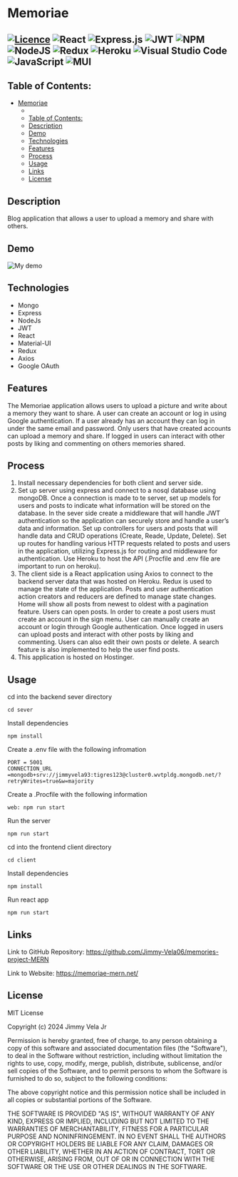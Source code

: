 # Memoriae

## [![Licence](https://img.shields.io/github/license/Ileriayo/markdown-badges?style=for-the-badge)](./LICENSE) ![React](https://img.shields.io/badge/react-%2320232a.svg?style=for-the-badge&logo=react&logoColor=%2361DAFB) ![Express.js](https://img.shields.io/badge/express.js-%23404d59.svg?style=for-the-badge&logo=express&logoColor=%2361DAFB) ![JWT](https://img.shields.io/badge/JWT-black?style=for-the-badge&logo=JSON%20web%20tokens) ![NPM](https://img.shields.io/badge/NPM-%23CB3837.svg?style=for-the-badge&logo=npm&logoColor=white) ![NodeJS](https://img.shields.io/badge/node.js-6DA55F?style=for-the-badge&logo=node.js&logoColor=white) ![Redux](https://img.shields.io/badge/redux-%23593d88.svg?style=for-the-badge&logo=redux&logoColor=white) ![Heroku](https://img.shields.io/badge/heroku-%23430098.svg?style=for-the-badge&logo=heroku&logoColor=white) ![Visual Studio Code](https://img.shields.io/badge/Visual%20Studio%20Code-0078d7.svg?style=for-the-badge&logo=visual-studio-code&logoColor=white) ![JavaScript](https://img.shields.io/badge/javascript-%23323330.svg?style=for-the-badge&logo=javascript&logoColor=%23F7DF1E) ![MUI](https://img.shields.io/badge/MUI-%230081CB.svg?style=for-the-badge&logo=mui&logoColor=white)

## Table of Contents:

- [Memoriae](#memoriae)
  - [          ](#----------)
  - [Table of Contents:](#table-of-contents)
  - [Description](#description)
  - [Demo](#demo)
  - [Technologies](#technologies)
  - [Features](#features)
  - [Process](#process)
  - [Usage](#usage)
  - [Links](#links)
  - [License](#license)

## Description

Blog application that allows a user to upload a memory and share with others.

## Demo

![My demo](<./Memoriae%20(2).gif>)

## Technologies

- Mongo
- Express
- NodeJs
- JWT
- React
- Material-UI
- Redux
- Axios
- Google OAuth

## Features

The Memoriae application allows users to upload a picture and write about a
memory they want to share. A user can create an account or log in using Google
authentication. If a user already has an account they can log in under the same
email and password. Only users that have created accounts can upload a memory
and share. If logged in users can interact with other posts by liking and
commenting on others memories shared.

## Process

1. Install necessary dependencies for both client and server side.
2. Set up server using express and connect to a nosql database using mongoDB.
   Once a connection is made to te server, set up models for users and posts to
   indicate what information will be stored on the database. In the sever side
   create a middleware that will handle JWT authentication so the application
   can securely store and handle a user’s data and information. Set up
   controllers for users and posts that will handle data and CRUD operations
   (Create, Reade, Update, Delete). Set up routes for handling various HTTP
   requests related to posts and users in the application, utilizing Express.js
   for routing and middleware for authentication. Use Heroku to host the API
   (.Procfile and .env file are important to run on heroku).
3. The client side is a React application using Axios to connect to the backend
   server data that was hosted on Heroku. Redux is used to manage the state of
   the application. Posts and user authentication action creators and reducers
   are defined to manage state changes. Home will show all posts from newest to
   oldest with a pagination feature. Users can open posts. In order to create a
   post users must create an account in the sign menu. User can manually create
   an account or login through Google authentication. Once logged in users can
   upload posts and interact with other posts by liking and commenting. Users
   can also edit their own posts or delete. A search feature is also implemented
   to help the user find posts.
4. This application is hosted on Hostinger.

## Usage

cd into the backend sever directory

```
cd sever
```

Install dependencies

```
npm install
```

Create a .env file with the following infromation

```
PORT = 5001
CONNECTION_URL =mongodb+srv://jimmyvela93:tigres123@cluster0.wvtpldg.mongodb.net/?retryWrites=true&w=majority
```

Create a .Procfile with the following information

```
web: npm run start
```

Run the server

```
npm run start
```

cd into the frontend client directory

```
cd client
```

Install dependencies

```
npm install
```

Run react app

```
npm run start
```

## Links

Link to GitHub Repository: https://github.com/Jimmy-Vela06/memories-project-MERN

Link to Website: https://memoriae-mern.net/

## License

MIT License

Copyright (c) 2024 Jimmy Vela Jr

Permission is hereby granted, free of charge, to any person obtaining a copy of
this software and associated documentation files (the "Software"), to deal in
the Software without restriction, including without limitation the rights to
use, copy, modify, merge, publish, distribute, sublicense, and/or sell copies of
the Software, and to permit persons to whom the Software is furnished to do so,
subject to the following conditions:

The above copyright notice and this permission notice shall be included in all
copies or substantial portions of the Software.

THE SOFTWARE IS PROVIDED "AS IS", WITHOUT WARRANTY OF ANY KIND, EXPRESS OR
IMPLIED, INCLUDING BUT NOT LIMITED TO THE WARRANTIES OF MERCHANTABILITY, FITNESS
FOR A PARTICULAR PURPOSE AND NONINFRINGEMENT. IN NO EVENT SHALL THE AUTHORS OR
COPYRIGHT HOLDERS BE LIABLE FOR ANY CLAIM, DAMAGES OR OTHER LIABILITY, WHETHER
IN AN ACTION OF CONTRACT, TORT OR OTHERWISE, ARISING FROM, OUT OF OR IN
CONNECTION WITH THE SOFTWARE OR THE USE OR OTHER DEALINGS IN THE SOFTWARE.
